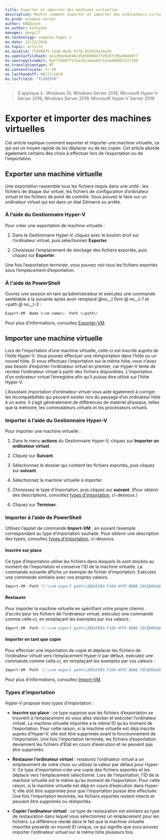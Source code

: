 ```yaml
---
title: Exporter et importer des machines virtuelles
description: Montre comment exporter et importer des ordinateurs virtuels à l’aide du Gestionnaire Hyper-V ou de Windows PowerShell.
ms.prod: windows-server
author: KBDAzure
ms.author: kathydav
manager: dongill
ms.technology: compute-hyper-v
ms.date: 12/13/2016
ms.topic: article
ms.assetid: 7fd996f5-1ea9-4b16-9776-85fb39a3aa34
ms.openlocfilehash: 6e130ee8a040cd5b56908d77d91bf196a60de6f7
ms.sourcegitcommit: 6aff3d88ff22ea141a6ea6572a5ad8dd6321f199
ms.translationtype: MT
ms.contentlocale: fr-FR
ms.lasthandoff: 09/27/2019
ms.locfileid: "71392976"
---
```

>S'applique à : Windows 10, Windows Server 2016, Microsoft Hyper-V Server 2016, Windows Server 2019, Microsoft Hyper-V Server 2019

# <a name="export-and-import-virtual-machines"></a>Exporter et importer des machines virtuelles

Cet article explique comment exporter et importer une machine virtuelle, ce qui est un moyen rapide de les déplacer ou de les copier. Cet article aborde également certains des choix à effectuer lors de l’exportation ou de l’importation.

## <a name="export-a-virtual-machine"></a>Exporter une machine virtuelle

Une exportation rassemble tous les fichiers requis dans une unité : les fichiers de disque dur virtuel, les fichiers de configuration d’ordinateur virtuel et les fichiers de point de contrôle. Vous pouvez le faire sur un ordinateur virtuel qui est dans un état Démarré ou arrêté.

### <a name="using-hyper-v-manager"></a>À l’aide du Gestionnaire Hyper-V

Pour créer une exportation de machine virtuelle :

1. Dans le Gestionnaire Hyper-V, cliquez avec le bouton droit sur l’ordinateur virtuel, puis sélectionnez **Exporter**.

2. Choisissez l’emplacement de stockage des fichiers exportés, puis cliquez sur **Exporter**.

Une fois l’exportation terminée, vous pouvez voir tous les fichiers exportés sous l’emplacement d’exportation.

### <a name="using-powershell"></a>À l'aide de PowerShell

Ouvrez une session en tant qu’administrateur et exécutez une commande semblable à la suivante après avoir remplacé @no__t 0vm @ no__t-1 et \<path @ no__t-3 :

```powershell
Export-VM -Name \<vm name\> -Path \<path\>
```

Pour plus d’informations, consultez [Exporter-VM](https://docs.microsoft.com/powershell/module/hyper-v/export-vm).

## <a name="import-a-virtual-machine"></a>Importer une machine virtuelle 

Lors de l’importation d’une machine virtuelle, celle-ci est inscrite auprès de l’hôte Hyper-V. Vous pouvez effectuer une réimportation dans l’hôte ou un nouvel hôte. Si vous effectuez l’importation sur le même hôte, vous n’avez pas besoin d’exporter l’ordinateur virtuel en premier, car Hyper-V tente de recréer l’ordinateur virtuel à partir des fichiers disponibles. L’importation d’un ordinateur virtuel l’enregistre afin qu’il puisse être utilisé sur l’hôte Hyper-V.

L’Assistant importation d’ordinateur virtuel vous aide également à corriger les incompatibilités qui peuvent exister lors du passage d’un ordinateur hôte à un autre. Il s’agit généralement de différences de matériel physique, telles que la mémoire, les commutateurs virtuels et les processeurs virtuels.

### <a name="import-using-hyper-v-manager"></a>Importer à l’aide du Gestionnaire Hyper-V

Pour importer une machine virtuelle :

1. Dans le menu **actions** du Gestionnaire Hyper-V, cliquez sur **Importer un ordinateur virtuel**.

2. Cliquez sur **Suivant**.

3. Sélectionnez le dossier qui contient les fichiers exportés, puis cliquez sur **suivant**.

4. Sélectionnez la machine virtuelle à importer.

5. Choisissez le type d’importation, puis cliquez sur **suivant**. (Pour obtenir des descriptions, consultez [types d’importation](#import-types), ci-dessous.)

6. Cliquez sur **Terminer**.

### <a name="import-using-powershell"></a>Importer à l’aide de PowerShell

Utilisez l’applet de commande **Import-VM** , en suivant l’exemple correspondant au type d’importation souhaité. Pour obtenir une description des types, consultez [types d’importation](#import-types), ci-dessous. 

#### <a name="register-in-place"></a>Inscrire sur place

Ce type d’importation utilise les fichiers dans lesquels ils sont stockés au moment de l’importation et conserve l’ID de la machine virtuelle. La commande suivante affiche un exemple de fichier d’importation. Exécutez une commande similaire avec vos propres valeurs.

```powershell
Import-VM -Path 'C:\<vm export path>\2B91FEB3-F1E0-4FFF-B8BE-29CED892A95A.vmcx' 
```

#### <a name="restore"></a>Restaurer

Pour importer la machine virtuelle en spécifiant votre propre chemin d’accès pour les fichiers de l’ordinateur virtuel, exécutez une commande comme celle-ci, en remplaçant les exemples par vos valeurs :

```powershell
Import-VM -Path 'C:\<vm export path>\2B91FEB3-F1E0-4FFF-B8BE-29CED892A95A.vmcx' -Copy -VhdDestinationPath 'D:\Virtual Machines\WIN10DOC' -VirtualMachinePath 'D:\Virtual Machines\WIN10DOC'
```

#### <a name="import-as-a-copy"></a>Importer en tant que copie

Pour effectuer une importation de copie et déplacer les fichiers de l’ordinateur virtuel vers l’emplacement Hyper-V par défaut, exécutez une commande comme celle-ci, en remplaçant les exemples par vos valeurs :

``` PowerShell
Import-VM -Path 'C:\<vm export path>\2B91FEB3-F1E0-4FFF-B8BE-29CED892A95A.vmcx' -Copy -GenerateNewId
```

Pour plus d’informations, consultez [Import-VM](https://docs.microsoft.com/powershell/module/hyper-v/import-vm).

### <a name="import-types"></a>Types d’importation

Hyper-V propose trois types d’importation :

- **Inscrire sur place** : ce type suppose que les fichiers d’exportation se trouvent à l’emplacement où vous allez stocker et exécuter l’ordinateur virtuel. La machine virtuelle importée a le même ID qu’au moment de l’exportation. Pour cette raison, si la machine virtuelle est déjà inscrite auprès d’Hyper-V, elle doit être supprimée avant le fonctionnement de l’importation. Une fois l’importation terminée, les fichiers d’exportation deviennent les fichiers d’État en cours d’exécution et ne peuvent pas être supprimés.

- **Restaurer l’ordinateur virtuel** : restaurez l’ordinateur virtuel à un emplacement de votre choix ou utilisez la valeur par défaut pour Hyper-V. Ce type d’importation crée une copie des fichiers exportés et les déplace vers l’emplacement sélectionné. Lors de l’importation, l’ID de la machine virtuelle est le même qu’au moment de l’exportation. Pour cette raison, si la machine virtuelle est déjà en cours d’exécution dans Hyper-V, elle doit être supprimée pour que l’importation puisse être effectuée. Une fois l’importation terminée, les fichiers exportés restent intacts et peuvent être supprimés ou réimportés.

- **Copier l’ordinateur virtuel** : ce type de restauration est similaire au type de restauration dans lequel vous sélectionnez un emplacement pour les fichiers. La différence réside dans le fait que la machine virtuelle importée possède un nouvel ID unique, ce qui signifie que vous pouvez importer l’ordinateur virtuel sur le même hôte plusieurs fois.

